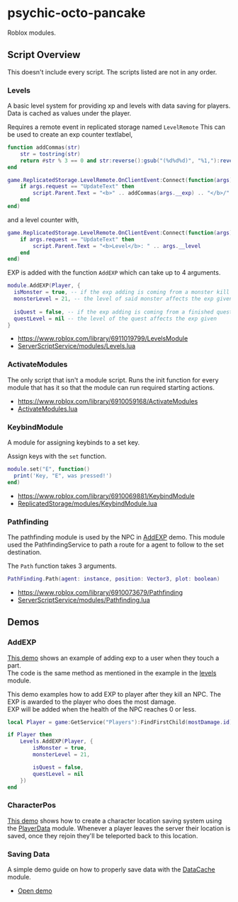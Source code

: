# psychic-octo-pancake
Roblox modules.

## Script Overview
This doesn't include every script. The scripts listed are not in any order.

### Levels

A basic level system for providing xp and levels with data saving for players.
Data is cached as values under the player.

Requires a remote event in replicated storage named `LevelRemote`
This can be used to create an exp counter textlabel,
```lua
function addCommas(str)
	str = tostring(str)
	return #str % 3 == 0 and str:reverse():gsub("(%d%d%d)", "%1,"):reverse():sub(2) or str:reverse():gsub("(%d%d%d)", "%1,"):reverse()
end

game.ReplicatedStorage.LevelRemote.OnClientEvent:Connect(function(args)
	if args.request == "UpdateText" then
		script.Parent.Text = "<b>" .. addCommas(args.__exp) .. "</b>/" .. addCommas(args.__exp_needed)
	end
end)
```
and a level counter with,
```lua
game.ReplicatedStorage.LevelRemote.OnClientEvent:Connect(function(args)
	if args.request == "UpdateText" then
		script.Parent.Text = "<b>Level</b>: " .. args.__level
	end
end)
```
EXP is added with the function `AddEXP` which can take up to 4 arguments.
```lua
module.AddEXP(Player, {
  isMonster = true, -- if the exp adding is coming from a monster kill
  monsterLevel = 21, -- the level of said monster affects the exp given
				
  isQuest = false, -- if the exp adding is coming from a finished quest
  questLevel = nil -- the level of the quest affects the exp given
}
```

- https://www.roblox.com/library/6911019799/LevelsModule <br>
- [ServerScriptService/modules/Levels.lua](https://github.com/0aoq/psychic-octo-pancake/blob/main/ServerScriptService/modules/Levels.lua)

### ActivateModules

The only script that isn't a module script.
Runs the init function for every module that has it so that the module can run required starting actions.

- https://www.roblox.com/library/6910059168/ActivateModules <br>
- [ActivateModules.lua](https://github.com/0aoq/psychic-octo-pancake/blob/main/ActivateModules.lua)

### KeybindModule

A module for assigning keybinds to a set key.

Assign keys with the `set` function.
```lua
module.set("E", function()
  print('Key, "E", was pressed!')
end)
```

- https://www.roblox.com/library/6910069881/KeybindModule <br>
- [ReplicatedStorage/modules/KeybindModule.lua](https://github.com/0aoq/psychic-octo-pancake/blob/main/ReplicatedStorage/modules/KeybindModule.lua)

### Pathfinding

The pathfinding module is used by the NPC in [AddEXP](https://github.com/0aoq/psychic-octo-pancake#addexp) demo.
This module used the PathfindingService to path a route for a agent to follow to the set destination.

The `Path` function takes 3 arguments.
```lua
PathFinding.Path(agent: instance, position: Vector3, plot: boolean)
```

- https://www.roblox.com/library/6910073679/Pathfinding
- [ServerScriptService/modules/Pathfinding.lua](https://github.com/0aoq/psychic-octo-pancake/blob/main/ServerScriptService/modules/Pathfinding.lua)

## Demos

### AddEXP

[This demo](https://github.com/0aoq/psychic-octo-pancake/blob/main/Demos/exp_giving_demo_enemy%20lol%20(lvl.21).rbxm) shows an example of adding exp to a user when they touch a part. <br>
The code is the same method as mentioned in the example in the [levels](https://github.com/0aoq/psychic-octo-pancake#levels) module.

This demo examples how to add EXP to player after they kill an NPC. The EXP is awarded to the player who does the most damage. <br>
EXP will be added when the health of the NPC reaches 0 or less.
```lua
local Player = game:GetService("Players"):FindFirstChild(mostDamage.id)

if Player then
	Levels.AddEXP(Player, {
		isMonster = true,
		monsterLevel = 21,

		isQuest = false,
		questLevel = nil
	})
end
```

### CharacterPos

[This demo](https://github.com/0aoq/psychic-octo-pancake/blob/main/Demos/CharacterPos.lua) shows how to create a character location saving system using the [PlayerData](https://github.com/0aoq/psychic-octo-pancake/blob/main/ServerScriptService/modules/PlayerData.lua) module. Whenever a player leaves the server their location is saved, once they rejoin they'll be teleported back to this location.

### Saving Data

A simple demo guide on how to properly save data with the [DataCache](https://github.com/0aoq/psychic-octo-pancake/blob/main/ReplicatedStorage/modules/DataCache.lua) module.

- [Open demo](https://github.com/0aoq/psychic-octo-pancake/blob/main/Demos/SavingData.md)

